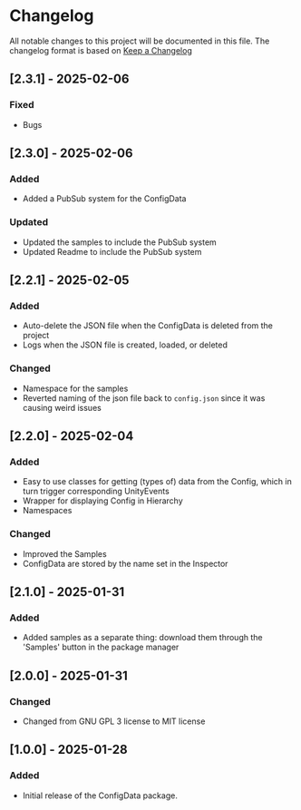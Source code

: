 # Changelog

All notable changes to this project will be documented in this file.
The changelog format is based on [Keep a Changelog](https://keepachangelog.com/en/1.0.0/)

## [2.3.1] - 2025-02-06
### Fixed
- Bugs


## [2.3.0] - 2025-02-06
### Added 
- Added a PubSub system for the ConfigData

### Updated
- Updated the samples to include the PubSub system
- Updated Readme to include the PubSub system


## [2.2.1] - 2025-02-05
### Added
- Auto-delete the JSON file when the ConfigData is deleted from the project
- Logs when the JSON file is created, loaded, or deleted

### Changed
- Namespace for the samples 
- Reverted naming of the json file back to `config.json` since it was causing weird issues


## [2.2.0] - 2025-02-04
### Added
- Easy to use classes for getting (types of) data from the Config, which in turn trigger corresponding UnityEvents
- Wrapper for displaying Config in Hierarchy
- Namespaces

### Changed
- Improved the Samples
- ConfigData are stored by the name set in the Inspector


## [2.1.0] - 2025-01-31
### Added 
- Added samples as a separate thing: download them through the 'Samples' button in the package manager


## [2.0.0] - 2025-01-31
### Changed
- Changed from GNU GPL 3 license to MIT license


## [1.0.0] - 2025-01-28
### Added
- Initial release of the ConfigData package.